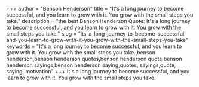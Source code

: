 +++
author = "Benson Henderson"
title = "It's a long journey to become successful, and you learn to grow with it. You grow with the small steps you take."
description = "the best Benson Henderson Quote: It's a long journey to become successful, and you learn to grow with it. You grow with the small steps you take."
slug = "its-a-long-journey-to-become-successful-and-you-learn-to-grow-with-it-you-grow-with-the-small-steps-you-take"
keywords = "It's a long journey to become successful, and you learn to grow with it. You grow with the small steps you take.,benson henderson,benson henderson quotes,benson henderson quote,benson henderson sayings,benson henderson saying,quotes, sayings,quote, saying, motivation"
+++
It's a long journey to become successful, and you learn to grow with it. You grow with the small steps you take.

